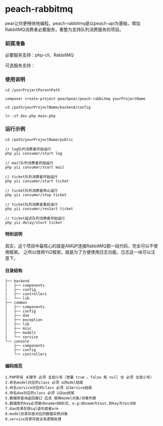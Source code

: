 # peach-rabbitmq
pear让你更畅快地编程。peach-rabbitmq是以peach-api为基础，增加RabbitMQ消费者必要服务，重整为支持队列消费服务的项目。 

### 前提准备

必要服务支持：php-cli、RabbitMQ

可选服务支持：

### 使用说明

```
cd /yourProjectParentPath

composer create-project peachpear/peach-rabbitmq yourProjectName

cd /path/yourProjectName/backend/config

ln -sf dev.php main.php
```

### 运行示例
```
cd /path/yourProjectName/public

// log队列消费者开始运行
php yii consumer/start log

// mail队列消费者开始运行
php yii consumer/start mail

// ticket队列消费者开始运行
php yii consumer/start ticket

// ticket队列消费者停止运行
php yii consumer/stop ticket

// ticket队列消费者重启运行
php yii consumer/restart ticket

// ticket延迟队列消费者开始运行
php yii delay/start ticket
```

#### 特别说明
其实，这个项目中最核心的就是AMQP连接RabbitMQ那一段代码，完全可以不使用框架。
之所以借用Yii2框架，就是为了方便使用日志功能，日志这一块可以注意下。

#### 目录结构
```
├── backend
|   ├── components
|   ├── config
|   ├── controllers
|   └── lib
├── common
│   ├── components
│   ├── config
│   ├── dao
│   ├── exception
│   ├── lib
│   ├── misc
│   ├── models
│   └── service
└── console
    ├── components
    ├── config
    └── controllers    
```

#### 编码规范
```
1.PHP所有 关键字 必须 全部小写（常量 true 、false 和 null 也 必须 全部小写）
2.命名model对应的class 必须 以Model结尾
3.命名service对应的class 必须 以Service结尾
4.命名dao对应的class 必须 以Dao结尾
5.数据库查询返回接口 应该 使用model对象/对象列表
6.数据库的key必须是dbname+DB形式，e.g:dbname为test,则key为testDB
7.dao目录存放sql语句或者orm
8.model目录存放对应的数据实例对象
9.service目录存放业务逻辑处理
```
